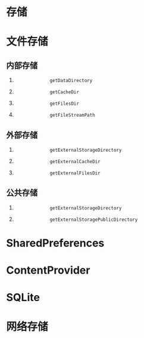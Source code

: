 # 存储
#			文件存储

##				内部存储
1. 					getDataDirectory
1. 					getCacheDir
1. 					getFilesDir
1. 					getFileStreamPath

##				外部存储
1. 					getExternalStorageDirectory
1. 					getExternalCacheDir
1. 					getExternalFilesDir

##				公共存储
1. 					getExternalStorageDirectory
1. 					getExternalStoragePublicDirectory

#			SharedPreferences

#			ContentProvider 

#			SQLite

#			网络存储
